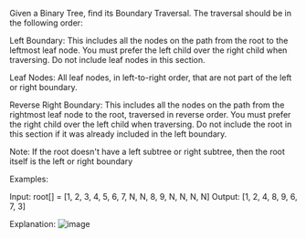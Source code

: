 Given a Binary Tree, find its Boundary Traversal. The traversal should be in the following order: 

Left Boundary: This includes all the nodes on the path from the root to the leftmost leaf node. You must prefer the left child over the right child when traversing. Do not include leaf nodes in this section.

Leaf Nodes: All leaf nodes, in left-to-right order, that are not part of the left or right boundary.

Reverse Right Boundary: This includes all the nodes on the path from the rightmost leaf node to the root, traversed in reverse order. You must prefer the right child over the left child when traversing. Do not include the root in this section if it was already included in the left boundary.

Note: If the root doesn't have a left subtree or right subtree, then the root itself is the left or right boundary

Examples:

Input: root[] = [1, 2, 3, 4, 5, 6, 7, N, N, 8, 9, N, N, N, N]
Output: [1, 2, 4, 8, 9, 6, 7, 3]


Explanation:
![image](https://github.com/user-attachments/assets/a141cc51-03e2-459f-a43e-63c5c673e1b2)
